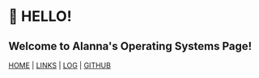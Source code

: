 # 👋 HELLO!
## Welcome to Alanna's Operating Systems Page!

[HOME](.) | [LINKS](LINKS/) | [LOG](TXT/mylog.txt) | [GITHUB](https://github.com/alannaaa/os222)
